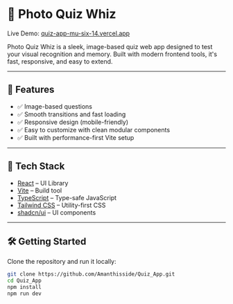 # 📸 Photo Quiz Whiz

Live Demo: [quiz-app-mu-six-14.vercel.app](https://quiz-app-mu-six-14.vercel.app)

Photo Quiz Whiz is a sleek, image-based quiz web app designed to test your visual recognition and memory. Built with modern frontend tools, it's fast, responsive, and easy to extend.

---

## 🚀 Features

- ✅ Image-based questions
- ✅ Smooth transitions and fast loading
- ✅ Responsive design (mobile-friendly)
- ✅ Easy to customize with clean modular components
- ✅ Built with performance-first Vite setup

---

## 🧱 Tech Stack

- [React](https://react.dev/) – UI Library
- [Vite](https://vitejs.dev/) – Build tool
- [TypeScript](https://www.typescriptlang.org/) – Type-safe JavaScript
- [Tailwind CSS](https://tailwindcss.com/) – Utility-first CSS
- [shadcn/ui](https://ui.shadcn.dev/) – UI components

---

## 🛠 Getting Started

Clone the repository and run it locally:

```bash
git clone https://github.com/Amanthisside/Quiz_App.git
cd Quiz_App
npm install
npm run dev
